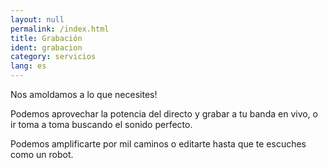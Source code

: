 ```yaml
---
layout: null
permalink: /index.html
title: Grabación
ident: grabacion
category: servicios
lang: es
---
```


Nos amoldamos a lo que necesites!

Podemos aprovechar la potencia del directo y grabar a tu banda en vivo, o ir toma a toma buscando el sonido perfecto.

Podemos amplificarte por mil caminos o editarte hasta que te escuches como un robot.